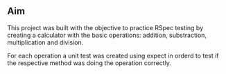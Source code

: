 ## Aim
This project was built with the objective to practice RSpec testing by creating a calculator with the basic operations: addition, substraction, multiplication and division.

For each operation a unit test was created using expect in orderd to test if the respective method was doing the operation correctly.